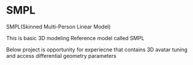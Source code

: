 # SMPL
SMPL(Skinned Multi-Person Linear Model)

This is basic 3D modeling Reference model called SMPL

Below project is opportunity for experiecne that contains 3D avatar tuning and access differential geometry parameters
